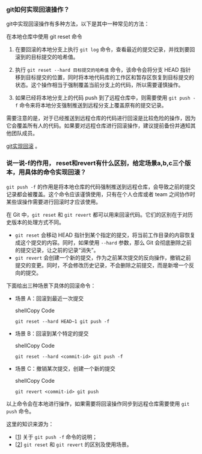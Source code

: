 ### git如何实现回滚操作？

git中实现回滚操作有多种方法，以下是其中一种常见的方法：

在本地仓库中使用 git reset 命令

1. 在要回滚的本地分支上执行 `git log` 命令，查看最近的提交记录，并找到要回滚到的目标提交的哈希值。

2. 执行 `git reset --hard 目标提交的哈希值` 命令，该命令会将分支 HEAD 指针移到目标提交的位置，同时将本地代码库的工作区和暂存区恢复到目标提交的状态。这个操作相当于强制覆盖当前分支上的代码，所以需要谨慎操作。

3. 如果已经将本地分支上的代码 push 到了远程仓库中，则需要使用 `git push -f` 命令来将本地分支强制推送到远程分支上覆盖原有的提交记录。

需要注意的是，对于已经推送到远程仓库的代码进行回滚是比较危险的操作，因为它会覆盖所有人的代码。如果要对远程仓库进行回滚操作，建议提前备份并通知其他团队成员。

 [git实现回滚](https://cloud.tencent.com/developer/article/1582800) 。

### 说一说-f的作用， reset和revert有什么区别，给定场景a,b,c三个版本，用具体的命令实现回滚？

`git push -f` 的作用是将本地仓库的代码强制推送到远程仓库，会导致之前的提交记录都会被覆盖。这个命令应该谨慎使用，只有在个人仓库或者 team 之间协作时某些误操作需要进行回滚时才应该使用。

在 Git 中，`git reset` 和 `git revert` 都可以用来回滚代码。它们的区别在于对历史版本的处理方式不同。

- `git reset` 会移动 HEAD 指针到某个指定的提交，将当前工作目录的内容恢复成这个提交的内容。同时，如果使用 `--hard` 参数，那么 Git 会彻底删除之前的提交记录，让之前的记录“消失”。
- `git revert` 会创建一个新的提交，作为之前某次提交的反向操作，撤销之前提交的变更。同时，不会修改历史记录，不会删除之前提交，而是新增一个反向的提交。

下面给出三种场景下具体的回滚命令：

- 场景 A：回滚到最近一次提交
  
  shellCopy Code
  
  `git reset --hard HEAD~1 git push -f`

- 场景 B：回滚到某个特定的提交
  
  shellCopy Code
  
  `git reset --hard <commit-id> git push -f`

- 场景 C：撤销某次提交，创建一个新的提交
  
  shellCopy Code
  
  `git revert <commit-id> git push`

以上命令会在本地进行操作，如果需要将回滚操作同步到远程仓库需要使用 `git push` 命令。

这里的知识来源为：

- [[1](https://segmentfault.com/a/1190000038436305)] 关于 `git push -f` 命令的说明；
- [[2](https://zhuanlan.zhihu.com/p/412482122)] `git reset` 和 `git revert` 的区别及使用场景。
